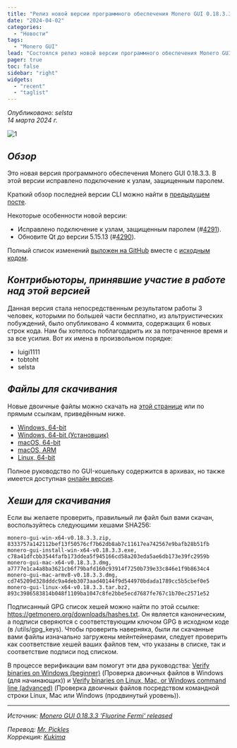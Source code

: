 ```yaml
---
title: "Релиз новой версии программного обеспечения Monero GUI 0.18.3.3 Fluorine Fermi"
date: "2024-04-02"
categories:
  - "Новости"
tags:
  - "Monero GUI"
lead: "Состоялся релиз новой версии программного обеспечения Monero GUI 0.18.3.3 Fluorine Fermi"
pager: true
toc: false
sidebar: "right"
widgets:
  - "recent"
  - "taglist"
---
```


_Опубликовано: selsta_  
_14 марта 2024 г._

![1](/img/post/2022-07-19-monero-0.18.0.0-released/01.png)  

## _Обзор_

Это новая версия программного обеспечения Monero GUI 0.18.3.3. В этой версии исправлено подключение к узлам, защищенным паролем.

Краткий обзор последней версии CLI можно найти в [предыдущем посте](https://web.getmonero.org/2024/03/13/monero-0.18.3.3-released.html).

Некоторые особенности новой версии:
- Исправлено подключение к узлам, защищенным паролем (#[4291](https://github.com/monero-project/monero-gui/pull/4291)).
- Обновите Qt до версии 5.15.13 (#[4290](https://github.com/monero-project/monero-gui/pull/4290)).

Полный список изменений [выложен на GitHub](https://github.com/monero-project/monero-gui/compare/v0.18.3.2...v0.18.3.3) вместе с [исходным кодом](https://github.com/monero-project/monero-gui/tree/v0.18.3.3).

## _Контрибьюторы, принявшие участие в работе над этой версией_

Данная версия стала непосредственным результатом работы 3 человек, которыми по большей части бесплатно, из альтруистических побуждений, было опубликовано 4 коммита, содержащих 6 новых строк кода. Нам бы хотелось поблагодарить их за потраченное время и за все усилия. Вот их имена в произвольном порядке:

- luigi1111
- tobtoht
- selsta

## _Файлы для скачивания_

Новые двоичные файлы можно скачать на [этой странице](https://www.getmonero.org/downloads/) или по прямым ссылкам, приведённым ниже.

- [Windows, 64-bit](https://downloads.getmonero.org/gui/monero-gui-win-x64-v0.18.3.3.zip)
- [Windows, 64-bit (Установщик)](https://downloads.getmonero.org/gui/monero-gui-install-win-x64-v0.18.3.3.exe)
- [macOS, 64-bit](https://downloads.getmonero.org/gui/monero-gui-mac-x64-v0.18.3.3.dmg)
- [macOS, ARM](https://downloads.getmonero.org/gui/monero-gui-mac-armv8-v0.18.3.3.dmg)
- [Linux, 64-bit](https://downloads.getmonero.org/gui/monero-gui-linux-x64-v0.18.3.3.tar.bz2)

Полное руководство по GUI-кошельку содержится в архивах, но также имеется доступная [онлайн версия](https://github.com/monero-ecosystem/monero-GUI-guide/blob/master/monero-GUI-guide.md).

## _Хеши для скачивания_

Если вы желаете проверить, правильный ли файл был вами скачан, воспользуйтесь следующими хешами SHA256:

```
monero-gui-win-x64-v0.18.3.3.zip, 8333757a142112bef13f50576cf7b62db8ab7c11617ea742567e9bafb28b51fb
monero-gui-install-win-x64-v0.18.3.3.exe, c78a41dfcbb3544fafb173ddea5f945166cd58a203eda5ae6db173e39fc2959b
monero-gui-mac-x64-v0.18.3.3.dmg, a7777e1ca4a8ba3621cb6f79bafd160c93914f7250b739e33c846e1f9b8634c4
monero-gui-mac-armv8-v0.18.3.3.dmg, cd745209d328dddc9a4deb3073aad40144f9d544970bdada1789cc5b5cbef0e5
monero-gui-linux-x64-v0.18.3.3.tar.bz2, 893c3986583814b048f1109ba1047c8fe2bbe5ecd7687fe767c1b70ec2571e52
```

Подписанный GPG список хешей можно найти по этой ссылке: https://getmonero.org/downloads/hashes.txt. Он является каноническим, а подписи сверяются с соответствующим ключом GPG в исходном коде (в /utils/gpg_keys). Чтобы проверить наверняка, были ли скачанные вами файлы изначально загружены мейнтейнерами, следует проверить как соответствие хешей ваших файлов тем, что указаны в списке, так и соответствие подписи под списком.

В процессе верификации вам помогут эти два руководства: [Verify binaries on Windows (beginner)](https://www.getmonero.org/resources/user-guides/verification-windows-beginner.html) (Проверка двоичных файлов в Windows (для начинающих)) и [Verify binaries on Linux, Mac, or Windows command line (advanced)](https://www.getmonero.org/resources/user-guides/verification-allos-advanced.html) (Проверка двоичных файлов посредством командной строки Linux, Mac или Windows (продвинутый уровень)).

---

_Источник: [Monero GUI 0.18.3.3 'Fluorine Fermi' released](https://web.getmonero.org/2024/03/13/monero-GUI-0.18.3.3-released.html)_

_Перевод: [Mr. Pickles](https://t.me/v1docq47)_  
_Коррекция: [Kukima](https://t.me/Kukima)_
